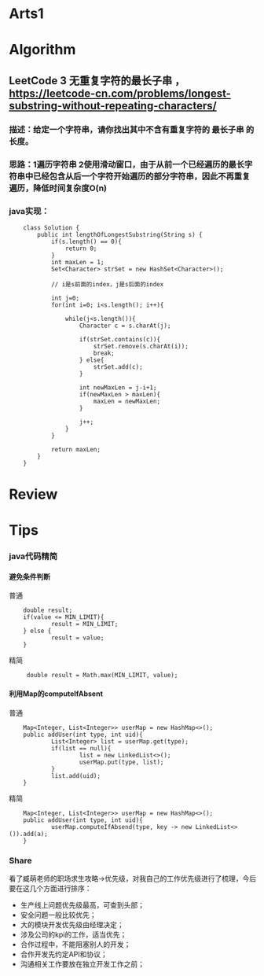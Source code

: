 Arts1
===

# Algorithm
## LeetCode 3 无重复字符的最长子串 ，<https://leetcode-cn.com/problems/longest-substring-without-repeating-characters/>
### 描述：给定一个字符串，请你找出其中不含有重复字符的 最长子串 的长度。
### 思路：1遍历字符串 2使用滑动窗口，由于从前一个已经遍历的最长字符串中已经包含从后一个字符开始遍历的部分字符串，因此不再重复遍历，降低时间复杂度O(n)
### java实现：

        class Solution {
            public int lengthOfLongestSubstring(String s) {
                if(s.length() == 0){
                    return 0;
                }
                int maxLen = 1;
                Set<Character> strSet = new HashSet<Character>();

                // i是s前面的index，j是s后面的index

                int j=0;
                for(int i=0; i<s.length(); i++){

                    while(j<s.length()){
                        Character c = s.charAt(j);

                        if(strSet.contains(c)){
                            strSet.remove(s.charAt(i));
                            break;
                        } else{
                            strSet.add(c);
                        }

                        int newMaxLen = j-i+1;
                        if(newMaxLen > maxLen){
                            maxLen = newMaxLen;
                        }

                        j++;
                    }
                }

                return maxLen;
            }
        }

# Review


# Tips
### java代码精简
#### 避免条件判断
普通

        double result;
        if(value <= MIN_LIMIT){
                result = MIN_LIMIT;
        } else {
                result = value;
        }

精简

         double result = Math.max(MIN_LIMIT, value);
 
#### 利用Map的computeIfAbsent
普通

        Map<Integer, List<Integer>> userMap = new HashMap<>();
        public addUser(int type, int uid){
                List<Integer> list = userMap.get(type);
                if(list == null){
                        list = new LinkedList<>();
                        userMap.put(type, list);
                }
                list.add(uid);
        }
        
精简

        Map<Integer, List<Integer>> userMap = new HashMap<>();
        public addUser(int type, int uid){
                userMap.computeIfAbsend(type, key -> new LinkedList<>()).add(a);
        }
        
### Share
看了臧萌老师的职场求生攻略->优先级，对我自己的工作优先级进行了梳理，今后要在这几个方面进行排序：
- 生产线上问题优先级最高，可查到头部；
- 安全问题一般比较优先；
- 大的模块开发优先级由经理决定；
- 涉及公司的kpi的工作，适当优先；
- 合作过程中，不能阻塞别人的开发；
- 合作开发先约定API和协议；
- 沟通相关工作要放在独立开发工作之前；

